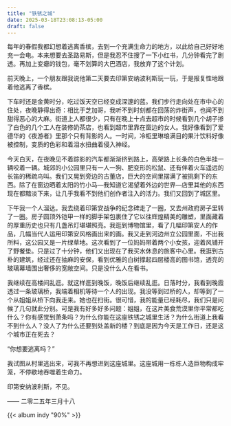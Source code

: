 ```yaml
---
title: "铁锈之城"
date: 2025-03-18T23:08:13-05:00
draft: false
---
```


每年的春假我都幻想着逃离香槟，去到一个充满生命力的地方，以此给自己好好地充一会电。本来想要去圣路易斯，但是我忍不住搜了一下小红书，几分钟看完了剧透。再加上变瘪的钱包，毫不划算的大巴酒店，我放弃了这个计划。

前天晚上，一个朋友跟我说他第二天要去印第安纳波利斯玩一玩，于是报复性地跟着他逃离了香槟。

下车时还是金黄时分，吃过饭天空已经变成深邃的蓝。我们步行走向处在市中心的住处，夜晚静得出奇：相比于芝加哥，我听不到时刻都在回荡的炸街声，也闻不到甜得恶心的大麻。街道上人都很少，只有在晚上十点去超市的时候看到几个胡子掺了白色的几个工人在装修奶茶店，也看到超市里靠在窗边的女人。我好像看到了爱德华的《夜游者》里那个只有背影的人。一时间，冷柜里琳琅满目的果汁饮料好像被控制，变质的色彩和着泪水扭曲着侵入神经。

今天白天，在夜晚见不着踪影的汽车都渐渐挤到路上，高架路上长条的白色半挂一辆咬着一辆。城郊的小公园里只有一人一狗、肥变形的松鼠、还有伴着火车遥远的长笛的稀疏鸟叫。我们又晃到旁边的古董店，巨大的空间里摆满了被挑剩下的东西。除了在窗边晒着太阳的竹小马––我知道它渴望着外边的世界––店里其他的东西现在都黯淡下来，让几乎我看不到他们创作者注入的活力。我们又回到了城区里。

下午我一个人溜达。我去绕着印第安战争的纪念碑走了一圈，又去州政府房子里转了一圈。房子圆顶外铠甲一样的脚手架包裹住了它以往辉煌精美的雕塑，里面藏着的厚重历史也只有几盏吊灯堪堪照亮。我逛到博物馆里，看了几幅印第安人的作品，几幅当代人运用印第安风格画出来的画。我又走到河边州立公园里面，不出我所料，这公园又是一片绿草地。这次看到了一位妈妈带着两个小女孩，迎着风铺开了野餐垫。只是过了十分钟，他们又出现在了我买水休息的旅客中心里。我逛到古朴的建筑，经过还在抽麻的安保，看到优雅的白树撑起四层楼高的图书馆，透亮的玻璃幕墙围出奢侈的宽敞空间。只是没什么人在看书。

我继续在高楼间乱逛。就这样逛到晚饭，晚饭后继续乱逛。日落时分，我看到晚霞透过一条玻璃桥，我端着相机等待一个人的出现。我没等到过桥的人，却等到了一个从姐姐从桥下向我走来。她也在扫街。很可惜，我的能量已经耗尽，我们只是问候了几句就此分别。可是我有好多好多问题：姐姐，在这片美食荒漠里你平常都吃什么？你有感觉到萧条吗？为什么你能在这座铁锈之城里生活？为什么街道上我看不到什么人？没人了为什么还要到处盖新的楼？到底是因为今天是工作日，还是这个城市正在死去？

“你想要逃离吗？”

我试图从村里逃出来，可我不再想进到这座城里。这座城用一栋栋人造巨物构成牢笼，不停歇地吞噬着生命力。

印第安纳波利斯，不见。


—— 二零二五年三月十八

{{< album indy "90%" >}}
